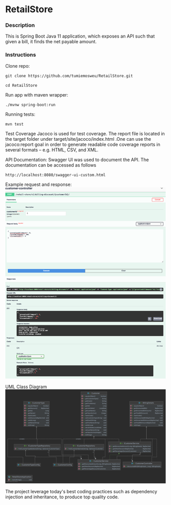 # RetailStore

### Description
This is Spring Boot Java 11 application, which exposes an API such that given a
bill, it finds the net payable amount.

### Instructions
Clone repo:

```
git clone https://github.com/tumiemosweu/RetailStore.git
```

```
cd RetailStore
```


Run app with maven wrapper:

```
./mvnw spring-boot:run
```

Running tests:
```
mvn test
```

Test Coverage
Jacoco is used for test coverage. The report file is located in the target folder under target/site/jacoco/index.html .One can use the jacoco:report goal in order to generate readable code coverage reports in several formats – e.g. HTML, CSV, and XML.

API Documentation:
Swagger UI was used to document the API. The documentation can be accessed as follows
```
http://localhost:8080/swagger-ui-custom.html
```
Example request and response:
![Alt text](Swagger_UI.png?raw=true "API Documentation")


UML Class Diagram
![Alt text](retail_store.png?raw=true "UML")

The project leverage today's best coding practices such as dependency injection and inheritance, to produce top quality code.
